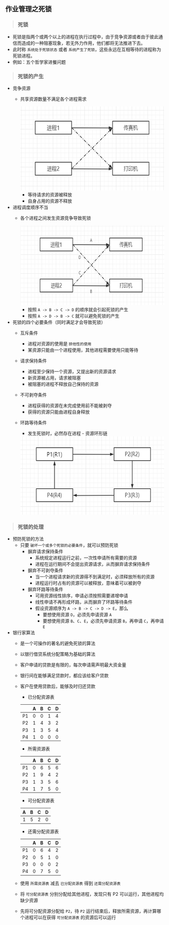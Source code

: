 ## 作业管理之死锁

>### 死锁
* 死锁是指两个或两个以上的进程在执行过程中，由于竞争资源或者由于彼此通信而造成的一种阻塞现象，若无外力作用，他们都将无法推进下去。
* 此时称 `系统处于死锁状态` 或者 `系统产生了死锁`，这些永远在互相等待的进程称为死锁进程。
* 例如：五个哲学家进餐问题

>### 死锁的产生
* 竞争资源
    * 共享资源数量不满足各个进程需求
    
        <div align="center">
            <img src="img/deadlock_reason1.png" height="266" alt="" />
        </div>
    
        * 等待请求的资源被释放
        * 自身占用的资源不释放
* 进程调度顺序不当
    * 各个进程之间发生资源竞争导致死锁
    
        <div align="center">
            <img src="img/deadlock_reason2.png" height="253" alt="" />
        </div>
        
        * 按照 `A -> B -> C -> D` 的顺序就会引起死锁的产生
        * 按照 `A -> D -> B -> C` 就可以避免死锁的产生
* 死锁的四个必要条件（同时满足才会导致死锁）
    * 互斥条件
        * 进程对资源的使用是 `排他性的使用`
        * 某资源只能由一个进程使用，其他进程需要使用只能等待
    * 请求保持条件
        * 进程至少保持一个资源，又提出新的资源请求
        * 新资源被占用，请求被阻塞
        * 被阻塞的进程不释放自己保持的资源
    * 不可剥夺条件
        * 进程获得的资源在未完成使用前不能被剥夺
        * 获得的资源只能由进程自身释放
    * 环路等待条件
        * 发生死锁时，必然存在进程 - 资源环形链
        
        <div align="center">
            <img src="img/circle.png" height="248" alt="" />
        </div>
        
>### 死锁的处理
* 预防死锁的方法
    * 只要 `破坏一个或多个死锁的必要条件`，就可以预防死锁
        * 摒弃请求保持条件
            * 系统规定进程运行之前，一次性申请所有需要的资源
            * 进程在运行期间不会提出资源请求，从而摒弃请求保持条件
        * 摒弃不可剥夺条件
            * 当一个进程请求新的资源得不到满足时，必须释放所有的资源
            * 进程运行时占有的资源可以被释放，意味着可以被剥夺
        * 摒弃环路等待条件
            * 可用资源线性排序，申请必须按照需要递增申请
            * 线性申请不再形成坏路，从而摒弃了环路等待条件
            * 假设资源顺序为 `A -> B -> C -> D -> E`，那么
                * 要想使用资源 `D`，必须先申请资源 `A`
                * 要想使用资源 `B`、`C`、`E`，必须先申请资源 `B`，再申请 `C`，再申请 `E`
* 银行家算法
    * 是一个可操作的著名的避免死锁的算法
    * 以银行借贷系统分配策略为基础的算法
    * 客户申请的贷款是有限的，每次申请需声明最大资金量
    * 银行间在能够满足贷款时，都应该给客户贷款
    * 客户在使用贷款后，能够及时归还贷款
    
        * 已分配资源表
        
        | | A | B | C | D |
        | :---: | :---: | :---: | :---: | :---: |
        | P1 | 0 | 0 | 1 | 4 |
        | P2 | 1 | 4 | 3 | 2 |
        | P3 | 1 | 3 | 5 | 4 |
        | P4 | 1 | 0 | 0 | 0 |
        
        * 所需资源表
        
        | | A | B | C | D |
        | :---: | :---: | :---: | :---: | :---: |
        | P1 | 0 | 6 | 5 | 6 |
        | P2 | 1 | 9 | 4 | 2 |
        | P3 | 1 | 3 | 5 | 6 |
        | P4 | 1 | 7 | 5 | 0 |
      
        * 可分配资源表
        
        | A | B | C | D |
        | :---: | :---: | :---: | :---: |
        | 1 | 5 | 2 | 0 | 4 |
    
        * 还需分配资源表
        
        | | A | B | C | D |
        | :---: | :---: | :---: | :---: | :---: |
        | P1 | 0 | 6 | 4 | 2 |
        | P2 | 0 | 5 | 1 | 0 |
        | P3 | 0 | 0 | 0 | 2 |
        | P4 | 0 | 7 | 5 | 0 |
        
    * 使用 `所需资源表` 减去 `已分配资源表` 得到 `还需分配资源表`
    * 将 `可分配资源表` 分别分配给其他进程，发现只有 P2 可以运行，其他进程均缺少资源
    * 先将可分配资源分配给 `P2`，待 `P2` 运行结束后，释放所需资源，再计算哪个进程可以在获得 `可分配资源表` 的资源后可以运行
